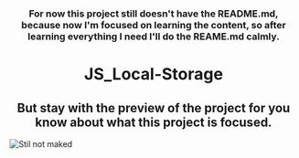 <h3 align="center">For now this project still doesn't have the README.md, because now I'm focused on learning the content, so after learning everything I need I'll do the REAME.md calmly.</h3>

<h1 align="center">JS_Local-Storage</h1>

<h2 align="center">But stay with the preview of the project for you know about what this project is focused.</h2>

<img src="Animação-JS-LocalStorage-Curso.gif" alt="Stil not maked">
